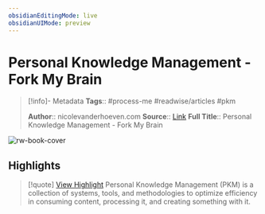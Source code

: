 ```yaml
---
obsidianEditingMode: live
obsidianUIMode: preview
---
```

# Personal Knowledge Management - Fork My Brain

> [!info]- Metadata
> **Tags**:: #process-me #readwise/articles #pkm
> 
> **Author**:: nicolevanderhoeven.com
> **Source**:: [Link](https://notes.nicolevanderhoeven.com/Personal+Knowledge+Management)
> **Full Title**:: Personal Knowledge Management - Fork My Brain

![rw-book-cover](https://readwise-assets.s3.amazonaws.com/static/images/article4.6bc1851654a0.png)

## Highlights

> [!quote] [View Highlight](https://read.readwise.io/read/01gmv68f1xhb9epxgzptrvkdq4)
> Personal Knowledge Management (PKM) is a collection of systems, tools, and methodologies to optimize efficiency in consuming content, processing it, and creating something with it.

